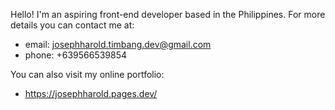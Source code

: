 Hello! I'm an aspiring front-end developer based in the Philippines.
For more details you can contact me at:
 - email: josephharold.timbang.dev@gmail.com
 - phone: +639566539854

You can also visit my online portfolio:
- https://josephharold.pages.dev/
<!---
josephharold/josephharold is a ✨ special ✨ repository because its `README.md` (this file) appears on your GitHub profile.
You can click the Preview link to take a look at your changes.
--->
